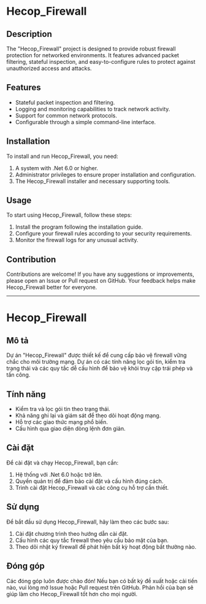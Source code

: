 # Hecop_Firewall

## Description
The "Hecop_Firewall" project is designed to provide robust firewall protection for networked environments. It features advanced packet filtering, stateful inspection, and easy-to-configure rules to protect against unauthorized access and attacks. 

## Features
- Stateful packet inspection and filtering.
- Logging and monitoring capabilities to track network activity.
- Support for common network protocols.
- Configurable through a simple command-line interface.

## Installation
To install and run Hecop_Firewall, you need:
1. A system with .Net 6.0 or higher.
2. Administrator privileges to ensure proper installation and configuration.
3. The Hecop_Firewall installer and necessary supporting tools.

## Usage
To start using Hecop_Firewall, follow these steps:
1. Install the program following the installation guide.
2. Configure your firewall rules according to your security requirements.
3. Monitor the firewall logs for any unusual activity.

## Contribution
Contributions are welcome! If you have any suggestions or improvements, please open an Issue or Pull request on GitHub. Your feedback helps make Hecop_Firewall better for everyone.

---

# Hecop_Firewall

## Mô tả
Dự án "Hecop_Firewall" được thiết kế để cung cấp bảo vệ firewall vững chắc cho môi trường mạng. Dự án có các tính năng lọc gói tin, kiểm tra trạng thái và các quy tắc dễ cấu hình để bảo vệ khỏi truy cập trái phép và tấn công.

## Tính năng
- Kiểm tra và lọc gói tin theo trạng thái.
- Khả năng ghi lại và giám sát để theo dõi hoạt động mạng.
- Hỗ trợ các giao thức mạng phổ biến.
- Cấu hình qua giao diện dòng lệnh đơn giản.

## Cài đặt
Để cài đặt và chạy Hecop_Firewall, bạn cần:
1. Hệ thống với .Net 6.0 hoặc trở lên.
2. Quyền quản trị để đảm bảo cài đặt và cấu hình đúng cách.
3. Trình cài đặt Hecop_Firewall và các công cụ hỗ trợ cần thiết.

## Sử dụng
Để bắt đầu sử dụng Hecop_Firewall, hãy làm theo các bước sau:
1. Cài đặt chương trình theo hướng dẫn cài đặt.
2. Cấu hình các quy tắc firewall theo yêu cầu bảo mật của bạn.
3. Theo dõi nhật ký firewall để phát hiện bất kỳ hoạt động bất thường nào.

## Đóng góp
Các đóng góp luôn được chào đón! Nếu bạn có bất kỳ đề xuất hoặc cải tiến nào, vui lòng mở Issue hoặc Pull request trên GitHub. Phản hồi của bạn sẽ giúp làm cho Hecop_Firewall tốt hơn cho mọi người.
